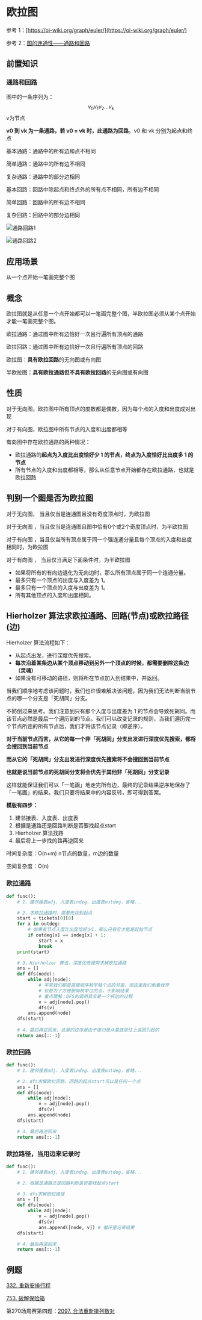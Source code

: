 # 欧拉图

参考 1：[https://oi-wiki.org/graph/euler/](https://oi-wiki.org/graph/euler/)

参考 2：[图的连通性——通路和回路](https://blog.csdn.net/qq_21774161/article/details/103063860)

## 前置知识

### 通路和回路

图中的一条序列为：$$ v_0 v_1 v_2 ... v_k$$  v为节点

**v0 到 vk 为一条通路，若 v0 = vk 时，此通路为回路**。v0 和 vk 分别为起点和终点

基本通路：通路中的所有边和点不相同

简单通路：通路中的所有边不相同

复杂通路：通路中的部分边相同

基本回路：回路中除起点和终点外的所有点不相同，所有边不相同

简单回路：回路中的所有边不相同

复杂回路：回路中的部分边相同

![通路回路1](./doc/通路回路1.png)

![通路回路2](./doc/通路回路2.png)

## 应用场景

从一个点开始一笔画完整个图

## 概念

欧拉图就是从任意一个点开始都可以一笔画完整个图，半欧拉图必须从某个点开始才能一笔画完整个图。

欧拉通路：通过图中所有边恰好一次且行遍所有顶点的通路

欧拉回路：通过图中所有边恰好一次且行遍所有顶点的回路

欧拉图：**具有欧拉回路**的无向图或有向图

半欧拉图：**具有欧拉通路但不具有欧拉回路**的无向图或有向图

## 性质

对于无向图，欧拉图中所有顶点的度数都是偶数，因为每个点的入度和出度成对出现

对于有向图，欧拉图中所有节点的入度和出度都相等

有向图中存在欧拉通路的两种情况：

- 欧拉通路的**起点为入度比出度恰好少 1 的节点，终点为入度恰好比出度多 1 的节点**
- 所有节点的入度和出度都相等，那么从任意节点开始都存在欧拉通路，也就是欧拉回路

## 判别一个图是否为欧拉图

对于无向图， 当且仅当是连通图且没有奇度顶点时，为欧拉图

对于无向图 ，当且仅当是连通图且图中恰有0个或2个奇度顶点时，为半欧拉图

对于有向图 ，当且仅当所有顶点属于同一个强连通分量且每个顶点的入度和出度相同时，为欧拉图

对于有向图 ， 当且仅当满足下面条件时，为半欧拉图

- 如果将所有的有向边退化为无向边时，那么所有顶点属于同一个连通分量。
- 最多只有一个顶点的出度与入度差为 1。
- 最多只有一个顶点的入度与出度差为 1。
- 所有其他顶点的入度和出度相同。

## Hierholzer 算法求欧拉通路、回路(节点)或欧拉路径(边)

Hierholzer 算法流程如下：

- 从起点出发，进行深度优先搜索。
- **每次沿着某条边从某个顶点移动到另外一个顶点的时候，都需要删除这条边（灵魂）**
- 如果没有可移动的路径，则将所在节点加入到结果中，并返回。

当我们顺序地考虑该问题时，我们也许很难解决该问题，因为我们无法判断当前节点的哪一个分支是「死胡同」分支。

不妨倒过来思考。我们注意到只有那个入度与出度差为 1 的节点会导致死胡同。而该节点必然是最后一个遍历到的节点。我们可以改变记录的规则，当我们遍历完一个节点所连的所有节点后，我们才将该节点记录（即逆序）。

**对于当前节点而言，从它的每一个非「死胡同」分支出发进行深度优先搜索，都将会搜回到当前节点**

**而从它的「死胡同」分支出发进行深度优先搜索将不会搜回到当前节点**

**也就是说当前节点的死胡同分支将会优先于其他非「死胡同」分支记录**

这样就能保证我们可以「一笔画」地走完所有边，最终的记录结果逆序地保存了「一笔画」的结果。我们只要将结果中的内容反转，即可得到答案。

**模版有四步：**

1. 建邻接表、入度表、出度表
2. 根据是通路还是回路判断是否要找起点start
3. Hierholzer 算法找路
4. 最后将上一步找的路再逆回来

时间复杂度：O(n+m) n节点的数量，m边的数量

空间复杂度：O(n)

### 欧拉通路

```python
def func():
    # 1、建邻接表adj、入度表indeg、出度表outdeg，省略...

    # 2、求欧拉通路时，需要先找到起点
    start = tickets[0][0]
    for x in outdeg:
        # 如果有节点入度比出度恰好少1，那么只有它才能是起始节点
        if outdeg[x] == indeg[x] + 1:
            start = x
            break
    print(start)

    # 3、Hierholzer 算法，深度优先搜索求解欧拉通路
    ans = []
    def dfs(node):
        while adj[node]:
            # 平常我们都是直接顺序枚举每个点的邻居，但这里我们倒着枚举
            # 仅是为了方便删掉枚举过的点，不影响结果
            # 重点理解：DFS的调用其实是一个拆边的过程
            v = adj[node].pop()
            dfs(v)
        ans.append(node)
    dfs(start)
    
    # 4、最后再逆回来，这里的逆序是由于递归是从最底层往上返回引起的
    return ans[::-1]
```

### 欧拉回路

```python
def func():
    # 1、建邻接表adj、入度表indeg、出度表outdeg，省略...

    # 2、dfs求解欧拉回路，回路的起点start可以是任何一个点
    ans = []
    def dfs(node):
        while adj[node]:
            v = adj[node].pop()
            dfs(v)
        ans.append(node)
    dfs(start)

    # 3、最后再逆回来
    return ans[::-1]
```

### 欧拉路径，当用边来记录时

```python
def func():
    # 1、建邻接表adj、入度表indeg、出度表outdeg，省略...

    # 2、根据是通路还是回路判断是否要找起点start

    # 3、dfs求解欧拉路径
    ans = []
    def dfs(node):
        while adj[node]:
            v = adj[node].pop()
            dfs(v)
            ans.append([node, v]) # 循环里记录结果
    dfs(start)

    # 4、最后再逆回来
    return ans[::-1]
```



## 例题

[332. 重新安排行程](https://leetcode-cn.com/problems/reconstruct-itinerary/)

[753. 破解保险箱](https://leetcode-cn.com/problems/cracking-the-safe/)

第270场周赛第四题：[2097. 合法重新排列数对](https://leetcode-cn.com/problems/valid-arrangement-of-pairs/)

